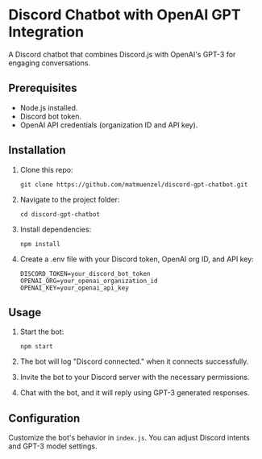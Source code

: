 # Discord Chatbot with OpenAI GPT Integration

A Discord chatbot that combines Discord.js with OpenAI's GPT-3 for engaging conversations.

## Prerequisites
- Node.js installed.
- Discord bot token.
- OpenAI API credentials (organization ID and API key).
## Installation
1. Clone this repo:

      `git clone https://github.com/matmuenzel/discord-gpt-chatbot.git`

3. Navigate to the project folder:
   
      `cd discord-gpt-chatbot`

5. Install dependencies:
   
      `npm install`

7. Create a .env file with your Discord token, OpenAI org ID, and API key:
   
      `DISCORD_TOKEN=your_discord_bot_token OPENAI_ORG=your_openai_organization_id OPENAI_KEY=your_openai_api_key`

## Usage
1. Start the bot:
   
    `npm start`

3. The bot will log "Discord connected." when it connects successfully.
4. Invite the bot to your Discord server with the necessary permissions.
5. Chat with the bot, and it will reply using GPT-3 generated responses.

## Configuration
Customize the bot's behavior in `index.js`. You can adjust Discord intents and GPT-3 model settings.
